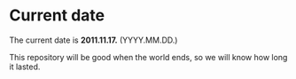 # Current date

The current date is **2011.11.17.** (YYYY.MM.DD.)

This repository will be good when the world ends, so we will know how long it lasted.